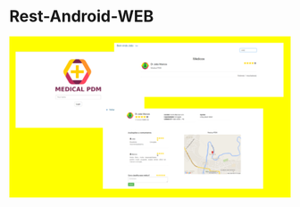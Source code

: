 # Rest-Android-WEB
![screenshoot](https://github.com/joaomarccos/Rest-Android-WEB/blob/master/screeshoot.png?raw=true)
